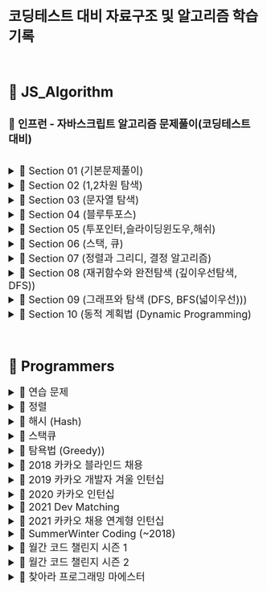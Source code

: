 # 코딩테스트 대비 자료구조 및 알고리즘 학습 기록

<br>

# 📂 JS_Algorithm

## 🏫 인프런 - 자바스크립트 알고리즘 문제풀이(코딩테스트 대비)

<br>

<details>
<summary style="font-size: 20px"> <span>📒 Section 01 (기본문제풀이) </span> </summary>
<div markdown="1">

| <p style="font-size: 15px"> No </p> | <p style="font-size: 15px"> 문제 </p>                                                      | <a href="https://velog.io/@arthur/series/Algorithm" style="font-style: italic; font-size: 15px">Velog</a>                                                          |
| :---------------------------------- | :----------------------------------------------------------------------------------------- | :----------------------------------------------------------------------------------------------------------------------------------------------------------------- |
| 1                                   | [세 수 중 최솟값](./JS_Algorithm/Class/Section01/1.세수중최솟값_문제.html)                 | <a href="https://velog.io/@arthur/JSAlgorithm-9of9u4c7" style="font-style: italic">Link</a>                                                                        |
| 2                                   | [삼각형 판별하기](./JS_Algorithm/Class/Section01/2.삼각형판별하기_문제.html)               | <a href="https://velog.io/@arthur/1-2.-%EC%82%BC%EA%B0%81%ED%98%95-%ED%8C%90%EB%B3%84%ED%95%98%EA%B8%B0" style="font-style: italic">Link</a>                       |
| 3                                   | [연필 개수](./JS_Algorithm/Class/Section01/3.연필개수_문제.html)                           | <a href="https://velog.io/@arthur/1-3.-%EC%97%B0%ED%95%84-%EA%B0%9C%EC%88%98" style="font-style: italic">Link</a>                                                  |
| 4                                   | [1부터 N까지 합 출력하기](./JS_Algorithm/Class/Section01/4.1부터N까지합출력하기_문제.html) | <a href="https://velog.io/@arthur/1-4.-1%EB%B6%80%ED%84%B0-N%EA%B9%8C%EC%A7%80-%ED%95%A9-%EC%B6%9C%EB%A0%A5%ED%95%98%EA%B8%B0" style="font-style: italic">Link</a> |
| 5                                   | [최솟값 구하기](./JS_Algorithm/Class/Section01/5.최솟값구하기_문제.html)                   | <a href="https://velog.io/@arthur/1-5.-%EC%B5%9C%EC%86%9F%EA%B0%92-%EA%B5%AC%ED%95%98%EA%B8%B0" style="font-style: italic">Link</a>                                |
| 6                                   | [홀수](./JS_Algorithm/Class/Section01/6.홀수_문제.html)                                    | <a href="https://velog.io/@arthur/1-6.-%ED%99%80%EC%88%98" style="font-style: italic">Link</a>                                                                     |
| 7                                   | [10부제](./JS_Algorithm/Class/Section01/7.10부제_문제.html)                                | <a href="https://velog.io/@arthur/1-7.-10%EB%B6%80%EC%A0%9C" style="font-style: italic">Link</a>                                                                   |
| 8                                   | [일곱 난쟁이](./JS_Algorithm/Class/Section01/8.일곱난쟁이_문제.html)                       | <a href="https://velog.io/@arthur/1-8.-%EC%9D%BC%EA%B3%B1-%EB%82%9C%EC%9F%81%EC%9D%B4" style="font-style: italic">Link</a>                                         |
| 9                                   | [A를 #으로](./JS_Algorithm/Class/Section01/9.A를샾으로_문제.html)                          | <a href="https://velog.io/@arthur/1-9.-A%EB%A5%BC-%EC%9C%BC%EB%A1%9C" style="font-style: italic">Link</a>                                                          |
| 10                                  | [문자 찾기](<./JS_Algorithm/Class/Section01/10.문자찾기_문제(내장함수).html>)              | <a href="https://velog.io/@arthur/1-10.-%EB%AC%B8%EC%9E%90-%EC%B0%BE%EA%B8%B0" style="font-style: italic">Link</a>                                                 |
| 11                                  | [대문자 찾기](./JS_Algorithm/Class/Section01/11.대문자찾기_문제.html)                      | <a href="https://velog.io/@arthur/1-10.-%EB%8C%80%EB%AC%B8%EC%9E%90-%EC%B0%BE%EA%B8%B0" style="font-style: italic">Link</a>                                        |
| 12                                  | [대문자로 통일](./JS_Algorithm/Class/Section01/12.대문자로통일_문제.html)                  | <a href="https://velog.io/@arthur/1-12.-%EB%8C%80%EB%AC%B8%EC%9E%90%EB%A1%9C-%ED%86%B5%EC%9D%BC" style="font-style: italic">Link</a>                               |
| 13                                  | [대소문자 변환](./JS_Algorithm/Class/Section01/13.대소문자변환_문제.html)                  | <a href="https://velog.io/@arthur/1-13.-%EB%8C%80%EC%86%8C%EB%AC%B8%EC%9E%90-%EB%B3%80%ED%99%98" style="font-style: italic">Link</a>                               |
| 14                                  | [가장 긴 문자열](./JS_Algorithm/Class/Section01/14.가장긴문자열_문제.html)                 | <a href="https://velog.io/@arthur/1-14.-%EA%B0%80%EC%9E%A5-%EA%B8%B4-%EB%AC%B8%EC%9E%90%EC%97%B4" style="font-style: italic">Link</a>                              |
| 15                                  | [가운데 문자 출력](./JS_Algorithm/Class/Section01/15.가운데문자출력_문제.html)             | <a href="https://velog.io/@arthur/1-15.-%EA%B0%80%EC%9A%B4%EB%8D%B0-%EB%AC%B8%EC%9E%90-%EC%B6%9C%EB%A0%A5" style="font-style: italic">Link</a>                     |
| 16                                  | [중복문자제거](<./JS_Algorithm/Class/Section01/16.중복문자제거_문제(세트활용).html>)<br>   | <a href="https://velog.io/@arthur/1-16.-%EC%A4%91%EB%B3%B5%EB%AC%B8%EC%9E%90%EC%A0%9C%EA%B1%B0" style="font-style: italic">Link</a>                                |
| 17                                  | [중복단어제거](<./JS_Algorithm/Class/Section01/17.중복단어제거_문제(세트활용).html>)       | <a href="https://velog.io/@arthur/1-17.-%EC%A4%91%EB%B3%B5%EB%8B%A8%EC%96%B4%EC%A0%9C%EA%B1%B0" style="font-style: italic">Link</a>                                |

</div>
</details>

<details>
<summary style="font-size: 20px"> <span>📒  Section 02 (1,2차원 탐색) </span> </summary>
<div markdown="1">

| <p style="font-size:15px"> No </p> | <p style="font-size:15px;"> 문제 </p>                                     | <a href="https://velog.io/@arthur/series/JSAlgorithm-Section-02-12%EC%B0%A8%EC%9B%90-%ED%83%90%EC%83%89" style="font-style: italic; font-size:15px">Velog</a> |
| :--------------------------------- | :------------------------------------------------------------------------ | :------------------------------------------------------------------------------------------------------------------------------------------------------------ |
| 1                                  | [큰 수 출력하기](./JS_Algorithm/Class/Section02/1.큰수출력하기_문제.html) | <a href="https://velog.io/@arthur/2-1.-%EC%84%B8-%EC%88%98-%EC%A4%91-%EC%B5%9C%EC%86%9F%EA%B0%92" style="font-style: italic">Link</a>                         |
| 2                                  | [보이는 학생](./JS_Algorithm/Class/Section02/2.보이는학생_문제.html)      | <a href="https://velog.io/@arthur/2-2.-%EB%B3%B4%EC%9D%B4%EB%8A%94-%ED%95%99%EC%83%9D" style="font-style: italic">Link</a>                                    |
| 3                                  | [가위 바위 보](./JS_Algorithm/Class/Section02/3.가위바위보_문제.html)     | <a href="https://velog.io/@arthur/2-3.-%EA%B0%80%EC%9C%84%EB%B0%94%EC%9C%84%EB%B3%B4" style="font-style: italic">Link</a>                                     |
| 4                                  | [점수계산](./JS_Algorithm/Class/Section02/4.점수계산_문제.html)           | <a href="https://velog.io/@arthur/2-4.-%EC%A0%90%EC%88%98%EA%B3%84%EC%82%B0" style="font-style: italic">Link</a>                                              |
| 5                                  | [등수구하기](./JS_Algorithm/Class/Section02/5.등수구하기_문제.html)       | <a href="https://velog.io/@arthur/2-5.-%EB%93%B1%EC%88%98%EA%B5%AC%ED%95%98%EA%B8%B0" style="font-style: italic">Link</a>                                     |
| 6                                  | [격자판 최대합](./JS_Algorithm/Class/Section02/6.격자판최대합_문제.html)  | <a href="https://velog.io/@arthur/2-6.-%EA%B2%A9%EC%9E%90%ED%8C%90-%EC%B5%9C%EB%8C%80%ED%95%A9" style="font-style: italic">Link</a>                           |
| 7                                  | [봉우리](./JS_Algorithm/Class/Section02/7.봉우리_문제.html)               | <a href="https://velog.io/@arthur/2-7.-%EB%B4%89%EC%9A%B0%EB%A6%AC" style="font-style: italic">Link</a>                                                       |

</div>
</details>

<details>
<summary style="font-size: 20px"> <span>📒  Section 03 (문자열 탐색) </span> </summary>
<div markdown="1">

| <p style="font-size:20px"> No </p> | <p style="font-size:20px"> 문제 </p>                                              | <a href="https://velog.io/@arthur/series/JSAlgorithm-Section-03-%EB%AC%B8%EC%9E%90%EC%97%B4-%ED%83%90%EC%83%89" style="font-style: italic; font-size:20px">Velog</a> |
| :--------------------------------- | :-------------------------------------------------------------------------------- | :------------------------------------------------------------------------------------------------------------------------------------------------------------------- |
| 1                                  | [회문 문자열](./JS_Algorithm/Class/Section03/1.회문문자열_문제.html)              | <a href="https://velog.io/@arthur/3-1.-%ED%9A%8C%EB%AC%B8-%EB%AC%B8%EC%9E%90%EC%97%B4" style="font-style: italic">Link</a>                                           |
| 2                                  | [유효한 팰린드롬](./JS_Algorithm/Class/Section03/2.유효한팰린드롬_문제.html)      | <a href="https://velog.io/@arthur/3-2.-%EC%9C%A0%ED%9A%A8%ED%95%9C-%ED%8C%B0%EB%A6%B0%EB%93%9C%EB%A1%AC" style="font-style: italic">Link</a>                         |
| 3                                  | [숫자만 추출](./JS_Algorithm/Class/Section03/3.숫자만추출_문제.html)              | <a href="https://velog.io/@arthur/3-3.-%EC%88%AB%EC%9E%90%EB%A7%8C-%EC%B6%94%EC%B6%9C" style="font-style: italic">Link</a>                                           |
| 4                                  | [가장 짧은 문자거리](./JS_Algorithm/Class/Section03/4.가장짧은문자거리_문제.html) | <a href="https://velog.io/@arthur/3-4.-%EA%B0%80%EC%9E%A5-%EC%A7%A7%EC%9D%80-%EB%AC%B8%EC%9E%90%EA%B1%B0%EB%A6%AC" style="font-style: italic">Link</a>               |
| 5                                  | [문자열 압축](./JS_Algorithm/Class/Section03/5.문자열압축_문제.html)              | <a href="https://velog.io/@arthur/3-5.-%EB%AC%B8%EC%9E%90%EC%97%B4-%EC%95%95%EC%B6%95" style="font-style: italic">Link</a>                                           |

</div>
</details>

<details>
<summary style="font-size: 20px"> <span>📒  Section 04 (블루투포스) </span> </summary>
<div markdown="1">

| <p style="font-size:20px"> No </p> | <p style="font-size:20px"> 문제 </p>                                 | <a href="https://velog.io/@arthur/series/JSAlgorithm-Section-04-%EB%B8%94%EB%A3%A8%ED%88%AC%ED%8F%AC%EC%8A%A4" style="font-style: italic; font-size:20px">Velog</a> |
| :--------------------------------- | :------------------------------------------------------------------- | :------------------------------------------------------------------------------------------------------------------------------------------------------------------ |
| 1                                  | [자릿수의 합](./JS_Algorithm/Class/Section04/1.자리수의합_문제.html) | <a href="https://velog.io/@arthur/4-1.-%EC%9E%90%EB%A6%BF%EC%88%98%EC%9D%98-%ED%95%A9" style="font-style: italic">Link</a>                                          |
| 2                                  | [뒤집은 소수](./JS_Algorithm/Class/Section04/2.뒤집은소수_문제.html) | <a href="https://velog.io/@arthur/4-2.-%EB%92%A4%EC%A7%91%EC%9D%80-%EC%86%8C%EC%88%98" style="font-style: italic">Link</a>                                          |
| 3                                  | [멘토링](./JS_Algorithm/Class/Section04/3.멘토링_문제.html)          | <a href="https://velog.io/@arthur/4-3.-%EB%A9%98%ED%86%A0%EB%A7%81" style="font-style: italic">Link</a>                                                             |
| 4                                  | [졸업 선물](./JS_Algorithm/Class/Section04/4.졸업선물_문제.html)     | <a href="https://velog.io/@arthur/4-4.-%EC%A1%B8%EC%97%85%EC%84%A0%EB%AC%BC" style="font-style: italic">Link</a>                                                    |
| 5                                  | [K번째 큰 수](./JS_Algorithm/Class/Section04/5.K번째큰수_문제.html)  | <a href="https://velog.io/@arthur/4-5.-K%EB%B2%88%EC%A7%B8-%ED%81%B0-%EC%88%98" style="font-style: italic">Link</a>                                                 |

</div>
</details>

<details>
<summary style="font-size: 20px"> <span>📒  Section 05 (투포인터,슬라이딩윈도우,해쉬) </span> </summary>
<div markdown="1">

| <p style="font-size:20px"> No </p> | <p style="font-size:20px"> 문제 </p>                                        | <a href="https://velog.io/@arthur/series/JSAlgorithm-Section-05-%ED%88%AC%ED%8F%AC%EC%9D%B8%ED%84%B0%EC%8A%AC%EB%9D%BC%EC%9D%B4%EB%94%A9%EC%9C%88%EB%8F%84%EC%9A%B0%ED%95%B4%EC%89%AC" style="font-style: italic; font-size:20px">Velog</a> |
| :--------------------------------- | :-------------------------------------------------------------------------- | :------------------------------------------------------------------------------------------------------------------------------------------------------------------------------------------------------------------------------------------ |
| 1                                  | [두 배열 합치기](./JS_Algorithm/Class/Section05/1.두배열합치기_문제.html)   | <a href="https://velog.io/@arthur/5-1.-%EB%91%90-%EB%B0%B0%EC%97%B4-%ED%95%A9%EC%B9%98%EA%B8%B0" style="font-style: italic">Link</a>                                                                                                        |
| 2                                  | [공통원소구하기](./JS_Algorithm/Class/Section05/2.공통원소구하기_문제.html) | <a href="https://velog.io/@arthur/5-2.-%EA%B3%B5%ED%86%B5%EC%9B%90%EC%86%8C%EA%B5%AC%ED%95%98%EA%B8%B0" style="font-style: italic">Link</a>                                                                                                 |
| 3                                  | [연속부분수열1](./JS_Algorithm/Class/Section05/3.연속부분수열1_문제.html)   | <a href="https://velog.io/@arthur/5-3.-%EC%97%B0%EC%86%8D%EB%B6%80%EB%B6%84%EC%88%98%EC%97%B4" style="font-style: italic">Link</a>                                                                                                          |
| 4                                  | [연속부분수열2](./JS_Algorithm/Class/Section05/4.연속부분수열2_문제.html)   | <a href="https://velog.io/@arthur/5-4.-%EC%97%B0%EC%86%8D%EB%B6%80%EB%B6%84%EC%88%98%EC%97%B42" style="font-style: italic">Link</a>                                                                                                         |
| 5                                  | [최대 매출](./JS_Algorithm/Class/Section05/5.최대매출_문제.html)            | <a href="https://velog.io/@arthur/5-5.-%EC%B5%9C%EB%8C%80-%EB%A7%A4%EC%B6%9C" style="font-style: italic">Link</a>                                                                                                                           |
| 6                                  | [학급 회장](<./JS_Algorithm/Class/Section05/6.학급회장(해쉬)_문제.html>)    | <a href="https://velog.io/@arthur/5-6.-%ED%95%99%EA%B8%89-%ED%9A%8C%EC%9E%A5" style="font-style: italic">Link</a>                                                                                                                           |
| 7                                  | [아나그램](./JS_Algorithm/Class/Section05/7.아나그램_문제.html)             | <a href="https://velog.io/@arthur/5-7.-%EC%95%84%EB%82%98%EA%B7%B8%EB%9E%A8" style="font-style: italic">Link</a>                                                                                                                            |
| 8                                  | [모든 아나그램](./JS_Algorithm/Class/Section05/8.모든아나그램_문제.html)    | <a href="https://velog.io/@arthur/5-8.-%EB%AA%A8%EB%93%A0-%EC%95%84%EB%82%98%EA%B7%B8%EB%9E%A8" style="font-style: italic">Link</a>                                                                                                         |

</div>
</details>

<details>
<summary style="font-size: 20px"> <span>📒  Section 06 (스택, 큐) </span> </summary>
<div markdown="1">

| <p style="font-size:20px"> No </p> | <p style="font-size:20px"> 문제 </p>                                                            | <a href="https://velog.io/@arthur/series/JSAlgorithm-Section-06-%EC%8A%A4%ED%83%9D-%ED%81%90" style="font-style: italic; font-size:20px">Velog</a>                      |
| :--------------------------------- | :---------------------------------------------------------------------------------------------- | :---------------------------------------------------------------------------------------------------------------------------------------------------------------------- |
| 1                                  | [올바른 괄호](./JS_Algorithm/Class/Section06/1.올바른괄호_문제.html)                            | <a href="https://velog.io/@arthur/6-1.-%EC%98%AC%EB%B0%94%EB%A5%B8-%EA%B4%84%ED%98%B8" style="font-style: italic">Link</a>                                              |
| 2                                  | [괄호문자제거](./JS_Algorithm/Class/Section06/2.괄호문자제거_문제.html)                         | <a href="https://velog.io/@arthur/6-2.-%EA%B4%84%ED%98%B8%EB%AC%B8%EC%9E%90%EC%A0%9C%EA%B1%B0" style="font-style: italic">Link</a>                                      |
| 3                                  | [크레인 인형뽑기 (카카오)](<./JS_Algorithm/Class/Section06/3.크레인인형뽑기(카카오)_문제.html>) | <a href="https://velog.io/@arthur/6-3.-%ED%81%AC%EB%A0%88%EC%9D%B8-%EC%9D%B8%ED%98%95%EB%BD%91%EA%B8%B0%EC%B9%B4%EC%B9%B4%EC%98%A4" style="font-style: italic">Link</a> |
| 4                                  | [후위식 연산](./JS_Algorithm/Class/Section06/4.후위식연산_문제.html)                            | <a href="https://velog.io/@arthur/6-4.-%ED%9B%84%EC%9C%84%EC%8B%9D-%EC%97%B0%EC%82%B0" style="font-style: italic">Link</a>                                              |
| 5                                  | [쇠막대기](./JS_Algorithm/Class/Section06/5.쇠막대기_문제.html)                                 | <a href="https://velog.io/@arthur/6-5.-%EC%87%A0%EB%A7%89%EB%8C%80%EA%B8%B0" style="font-style: italic">Link</a>                                                        |
| 6                                  | [공주구하기](./JS_Algorithm/Class/Section06/6.공주구하기_문제.html)                             | <a href="https://velog.io/@arthur/6-6.-%EA%B3%B5%EC%A3%BC%EA%B5%AC%ED%95%98%EA%B8%B0" style="font-style: italic">Link</a>                                               |
| 7                                  | [교육과정설계](./JS_Algorithm/Class/Section06/7.교육과정설계_문제.html)                         | <a href="https://velog.io/@arthur/6-7.-%EA%B5%90%EC%9C%A1%EA%B3%BC%EC%A0%95%EC%84%A4%EA%B3%84" style="font-style: italic">Link</a>                                      |

</div>
</details>

<details>
<summary style="font-size: 20px"> <span>📒  Section 07 (정렬과 그리디, 결정 알고리즘) </span> </summary>
<div markdown="1">

| <p style="font-size:20px"> No </p> | <p style="font-size:20px"> 문제 </p>                                                          | <a href="https://velog.io/@arthur/series/JSAlgorithm-Section-07-%EC%A0%95%EB%A0%AC%EA%B3%BC-%EA%B7%B8%EB%A6%AC%EB%94%94-%EA%B2%B0%EC%A0%95%EC%95%8C%EA%B3%A0%EB%A6%AC%EC%A6%98" style="font-style: italic; font-size:20px">Velog</a> |
| :--------------------------------- | :-------------------------------------------------------------------------------------------- | :----------------------------------------------------------------------------------------------------------------------------------------------------------------------------------------------------------------------------------- |
| 1                                  | [선택 정렬](./JS_Algorithm/Class/Section07/1.선택정렬_문제.html)                              | <a href="https://velog.io/@arthur/7-1.-%EC%84%A0%ED%83%9D-%EC%A0%95%EB%A0%AC" style="font-style: italic">Link</a>                                                                                                                    |
| 2                                  | [버블 정렬](./JS_Algorithm/Class/Section07/2.버블정렬_문제.html)                              | <a href="https://velog.io/@arthur/7-2.-%EB%B2%84%EB%B8%94-%EC%A0%95%EB%A0%AC" style="font-style: italic">Link</a>                                                                                                                    |
| 3-1                                | [Special Sort (반복문)](<./JS_Algorithm/Class/Section07/3.SpecialSort_문제(반복문).html>)     | <a href="https://velog.io/@arthur/7-3.-Special-Sort" style="font-style: italic">Link</a>                                                                                                                                             |
| 3-2                                | [Special Sort (버블정렬)](<./JS_Algorithm/Class/Section07/3.SpecialSort_문제(버블정렬).html>) | <a href="https://velog.io/@arthur/7-3.-Special-Sort" style="font-style: italic">Link</a>                                                                                                                                             |
| 4                                  | [삽입 정렬](./JS_Algorithm/Class/Section07/4.삽입정렬_문제.html)                              | <a href="https://velog.io/@arthur/7-4.-%EC%82%BD%EC%9E%85%EC%A0%95%EB%A0%AC" style="font-style: italic">Link</a>                                                                                                                     |
| 5                                  | [LRU](./JS_Algorithm/Class/Section07/5.LRU_문제.html)                                         | <a href="https://velog.io/@arthur/7-5.-Least-Recently-Used" style="font-style: italic">Link</a>                                                                                                                                      |
| 6                                  | [장난꾸러기 현수](./JS_Algorithm/Class/Section07/6.장난꾸러기현수_문제.html)                  | <a href="https://velog.io/@arthur/7-6.-%EC%9E%A5%EB%82%9C%EA%BE%B8%EB%9F%AC%EA%B8%B0-%ED%98%84%EC%88%98" style="font-style: italic">Link</a>                                                                                         |
| 7                                  | [좌표정렬](./JS_Algorithm/Class/Section07/7.좌표정렬_문제.html)                               | <a href="https://velog.io/@arthur/7-7.-%EC%A2%8C%ED%91%9C-%EC%A0%95%EB%A0%AC" style="font-style: italic">Link</a>                                                                                                                    |
| 8                                  | [회의실 배정 (그리디)](<./JS_Algorithm/Class/Section07/8.회의실배정(그리디)_문제.html>)       | <a href="https://velog.io/@arthur/7-8.-%ED%9A%8C%EC%9D%98%EC%8B%A4-%EB%B0%B0%EC%A0%95-%EA%B7%B8%EB%A6%AC%EB%94%94" style="font-style: italic">Link</a>                                                                               |
| 9                                  | [결혼식](./JS_Algorithm/Class/Section07/9.결혼식_문제.html)                                   | <a href="https://velog.io/@arthur/7-9.-%EA%B2%B0%ED%98%BC%EC%8B%9D" style="font-style: italic">Link</a>                                                                                                                              |
| 10                                 | [이분 검색](./JS_Algorithm/Class/Section07/10.이분검색_문제.html)                             | <a href="https://velog.io/@arthur/7-10.-%EC%9D%B4%EB%B6%84%EA%B2%80%EC%83%89" style="font-style: italic">Link</a>                                                                                                                    |
| 11                                 | [뮤직비디오](./JS_Algorithm/Class/Section07/11.뮤직비디오_문제.html)                          | <a href="https://velog.io/@arthur/7-11.-%EB%AE%A4%EC%A7%81%EB%B9%84%EB%94%94%EC%98%A4" style="font-style: italic">Link</a>                                                                                                           |
| 12                                 | [마구간 정하기](./JS_Algorithm/Class/Section07/12.마구간정하기_문제.html)                     | <a href="https://velog.io/@arthur/7-12.-%EB%A7%88%EA%B5%AC%EA%B0%84-%EC%A0%95%ED%95%98%EA%B8%B0" style="font-style: italic">Link</a>                                                                                                 |

</div>
</details>

<details>
<summary style="font-size: 20px"> <span>📒  Section 08 (재귀함수와 완전탐색 (깊이우선탐색, DFS)) </span> </summary>
<div markdown="1">

| <p style="font-size:20px"> No </p> | <p style="font-size:20px"> 문제 </p>                                                              | <a href="https://velog.io/@arthur/series/JSAlgorithm-Section-08-%EC%9E%AC%EA%B7%80%ED%95%A8%EC%88%98%EC%99%80-%EC%99%84%EC%A0%84%ED%83%90%EC%83%89%EA%B9%8A%EC%9D%B4%EC%9A%B0%EC%84%A0%ED%83%90%EC%83%89-DFS" style="font-style: italic; font-size:20px">Velog</a> |
| :--------------------------------- | :------------------------------------------------------------------------------------------------ | :----------------------------------------------------------------------------------------------------------------------------------------------------------------------------------------------------------------------------------------------------------------- |
| 1                                  | [재귀함수](./JS_Algorithm/Class/Section08/1.재귀함수_문제.html)                                   | <a href="https://velog.io/@arthur/8-1.-%EC%9E%AC%EA%B7%80%ED%95%A8%EC%88%98" style="font-style: italic">Link</a>                                                                                                                                                   |
| 2                                  | [이진수 출력 (재귀)](<./JS_Algorithm/Class/Section08/2.이진수출력(재귀)_문제.html>)               | <a href="https://velog.io/@arthur/8-2.-%EC%9E%AC%EA%B7%80%ED%95%A8%EC%88%98%EB%A5%BC-%EC%9D%B4%EC%9A%A9%ED%95%9C-%EC%9D%B4%EC%A7%84%EC%88%98-%EC%B6%9C%EB%A0%A5" style="font-style: italic">Link</a>                                                               |
| 3-1                                | [이진트리 순회(전위)](<./JS_Algorithm/Class/Section08/3.이진트리순회(전위)_문제.html>)            | <a href="https://velog.io/@arthur/8-3-1.-%EC%9D%B4%EC%A7%84%ED%8A%B8%EB%A6%AC%EC%88%9C%ED%9A%8C%EC%A0%84%EC%9C%84" style="font-style: italic">Link</a>                                                                                                             |
| 3-2                                | [이진트리 순회(중위)](<./JS_Algorithm/Class/Section08/3.이진트리순회(중위)_문제.html>)            | <a href="https://velog.io/@arthur/8-3-2.-%EC%9D%B4%EC%A7%84%ED%8A%B8%EB%A6%AC%EC%88%9C%ED%9A%8C%EC%A4%91%EC%9C%84" style="font-style: italic">Link</a>                                                                                                             |
| 3-3                                | [이진트리 순회(후위)](<./JS_Algorithm/Class/Section08/3.이진트리순회(후위)_문제.html>)            | <a href="https://velog.io/@arthur/8-3-3.-%EC%9D%B4%EC%A7%84%ED%8A%B8%EB%A6%AC%EC%88%9C%ED%9A%8C%ED%9B%84%EC%9C%84" style="font-style: italic">Link</a>                                                                                                             |
| 4                                  | [부분 집합 구하기](./JS_Algorithm/Class/Section08/4.부분집합구하기_문제.html)                     | <a href="https://velog.io/@arthur/8-4.-%EB%B6%80%EB%B6%84%EC%A7%91%ED%95%A9-%EA%B5%AC%ED%95%98%EA%B8%B0" style="font-style: italic">Link</a>                                                                                                                       |
| 5                                  | [합이 같은 부분집합](./JS_Algorithm/Class/Section08/5.합이같은부분집합_문제.html)                 | <a href="https://velog.io/@arthur/8-5.-%ED%95%A9%EC%9D%B4-%EA%B0%99%EC%9D%80-%EB%B6%80%EB%B6%84%EC%A7%91%ED%95%A9" style="font-style: italic">Link</a>                                                                                                             |
| 6                                  | [바둑이 승차](./JS_Algorithm/Class/Section08/6.바둑이승차_문제.html)                              | <a href="https://velog.io/@arthur/8-6.-%EB%B0%94%EB%91%91%EC%9D%B4-%EC%8A%B9%EC%B0%A8" style="font-style: italic">Link</a>                                                                                                                                         |
| 7                                  | [최대점수 구하기](./JS_Algorithm/Class/Section08/7.최대점수구하기_문제.html)                      | <a href="https://velog.io/@arthur/8-7.-%EC%B5%9C%EB%8C%80%EC%A0%90%EC%88%98-%EA%B5%AC%ED%95%98%EA%B8%B0" style="font-style: italic">Link</a>                                                                                                                       |
| 8                                  | [중복 순열](./JS_Algorithm/Class/Section08/8.중복순열_문제.html)                                  | <a href="https://velog.io/@arthur/8-8.-%EC%A4%91%EB%B3%B5-%EC%88%9C%EC%97%B4" style="font-style: italic">Link</a>                                                                                                                                                  |
| 9                                  | [동전 교환](./JS_Algorithm/Class/Section08/9.동전교환_문제.html)                                  | <a href="https://velog.io/@arthur/8-9.-%EB%8F%99%EC%A0%84-%EA%B5%90%ED%99%98" style="font-style: italic">Link</a>                                                                                                                                                  |
| 10                                 | [순열 구하기](./JS_Algorithm/Class/Section08/10.순열구하기_문제.html)                             |                                                                                                                                                                                                                                                                    |
| 11                                 | [팩토리얼](./JS_Algorithm/Class/Section08/11.팩토리얼_문제.html)                                  |                                                                                                                                                                                                                                                                    |
| 12                                 | [조합수 (메모이제이션)](<./JS_Algorithm/Class/Section08/12.조합수(메모이제이션)_문제.html>)       |                                                                                                                                                                                                                                                                    |
| 13-1                               | [수열 추측하기](./JS_Algorithm/Class/Section08/13.수열추측하기_문제.html)                         |                                                                                                                                                                                                                                                                    |
| 13-2                               | [수열 추측하기 (Push & Pop)](<./JS_Algorithm/Class/Section08/13.수열추측하기_문제(PushPop).html>) |                                                                                                                                                                                                                                                                    |
| 14                                 | [조합 구하기](./JS_Algorithm/Class/Section08/14.조합구하기_문제.html)                             |                                                                                                                                                                                                                                                                    |
| 15                                 | [수들의 조합](./JS_Algorithm/Class/Section08/15.수들의조합_문제.html)                             |                                                                                                                                                                                                                                                                    |

</div>
</details>

<details>
<summary style="font-size: 20px"> <span>📒  Section 09 (그래프와 탐색 (DFS, BFS(넓이우선))) </span> </summary>
<div markdown="1">

| <p style="font-size:20px"> No </p> | <p style="font-size:20px"> 문제 </p>                                                           |     |
| :--------------------------------- | :--------------------------------------------------------------------------------------------- | :-- |
| 2                                  | [경로 탐색 (DFS)](<./JS_Algorithm/Class/Section09/2.경로탐색(DFS)_문제.html>)                  |     |
| 3                                  | [경로 탐색 (인접리스트)](<./JS_Algorithm/Class/Section09/3.경로탐색(인접리스트)_문제.html>)    |     |
| 4                                  | [미로탐색](./JS_Algorithm/Class/Section09/4.미로탐색_문제.html)                                |     |
| 5                                  | [이진트리 넓이우선탐색](<./JS_Algorithm/Class/Section09/5.이진트리넓이우선탐색(BFS)문제.html>) |     |
| 6-1                                | [송아지 찾기 (BFS)](<./JS_Algorithm/Class/Section09/6.송아지찾기(BFS)문제.html>)               |     |
| 6-2                                | [송아지 찾기 (Level)](<./JS_Algorithm/Class/Section09/6.송아지찾기(BFS)문제(Level).html>)      |     |
| 7-1                                | [섬나라 아일랜드 (BFS)](<./JS_Algorithm/Class/Section09/7.섬나라아일랜드(BFS)문제.html>)       |     |
| 7-2                                | [섬나라 아일랜드 (DFS)](<./JS_Algorithm/Class/Section09/7.섬나라아일랜드(DFS)문제.html>)       |     |

</div>
</details>

<details>
<summary style="font-size: 20px"> <span>📒  Section 10 (동적 계획법 (Dynamic Programming) </span> </summary>
<div markdown="1">

| <p style="font-size:15px"> No </p> | <p style="font-size:15px"> 문제 </p>                                                   |     |
| :--------------------------------- | :------------------------------------------------------------------------------------- | :-- |
| 1                                  | [계단 오르기](./JS_Algorithm/Class/Section10/1.계단오르기_문제.html)                   |     |
| 2                                  | [돌다리 건너기](./JS_Algorithm/Class/Section10/2.돌다리건너기_문제.html)               |     |
| 3                                  | [최대부분증가수열](<./JS_Algorithm/Class/Section10/3.최대부분증가수열(LIS)_문제.html>) |     |
| 4                                  | [동전 교환](./JS_Algorithm/Class/Section10/4.동전교환_문제.html)                       |     |
| 5                                  | [최대점수 구하기](./JS_Algorithm/Class/Section10/5.최대점수구하기_문제.html)           |     |

</div>
</details>

<br>
<br>

# 📂 Programmers

<details>
<summary style="font-size: 20px"> <span style="font-size: 20px"> 📒 연습 문제 </span> </summary>
<div markdown="1">

| <p style="font-size:15px"> Level 1 </p>                                                    |
| ------------------------------------------------------------------------------------------ |
| [2016년](./Programmers/연습문제/lv1/2016년.html)                                           |
| [x만큼 간격이 있는 n개의 숫자](./Programmers/연습문제/lv1/약수의합.html)                   |
| [가운데 글자 가져오기](./Programmers/연습문제/lv1/가운데글자가져오기.html)                 |
| [같은 숫자는 싫어](./Programmers/연습문제/lv1/같은숫자는싫어.html)                         |
| [나누어 떨어지는 숫자 배열](./Programmers/연습문제/lv1/나누어떨어지는숫자배열.html)        |
| [두 정수 사이의 합](./Programmers/연습문제/lv1/두정수사이의합.html)                        |
| [문자열 내 p와 y의 개수](./Programmers/연습문제/lv1/문자열내p와y의개수.html)               |
| [문자열 내림차순으로 배치하기](./Programmers/연습문제/lv1/문자열내림차순으로배치하기.html) |
| [문자열 내 마음대로 정렬하기](./Programmers/연습문제/lv1/문자열내마음대로정렬하기.html)    |
| [문자열 다루기 기본](./Programmers/연습문제/lv1/문자열다루기기본.html)                     |
| [문자열을 정수로 바꾸기](./Programmers/연습문제/lv1/문자열을정수로바꾸기.html)             |
| [서울에서 김서방 찾기](./Programmers/연습문제/lv1/서울에서김서방찾기.html)                 |
| [소수 찾기](./Programmers/연습문제/lv1/소수찾기.html)                                      |
| [수박수박수박수박수박수](./Programmers/연습문제/lv1/수박수박수박수박수박수.html)           |
| [시저 암호](./Programmers/연습문제/lv1/시저암호.html)                                      |
| [약수의 합](./Programmers/연습문제/lv1/약수의합.html)                                      |
| [이상한 문자 만들기](./Programmers/연습문제/lv1/이상한문자만들기.html)                     |
| [자릿수 더하기](./Programmers/연습문제/lv1/자릿수더하기.html)                              |
| [자연수 뒤집어 배열로 만들기](./Programmers/연습문제/lv1/자연수뒤집어배열로만들기.html)    |
| [정수 내림차순으로 배치하기](./Programmers/연습문제/lv1/정수내림차순으로배치하기.html)     |
| [정수제곱근 판별](./Programmers/연습문제/lv1/정수제곱근판별.html)                          |
| [제일 작은 수 제거하기](./Programmers/연습문제/lv1/제일작은수제거하기.html)                |
| [직사각형 별찍기](./Programmers/연습문제/lv1/직사각형별찍기.html)                          |
| [짝수와 홀수](./Programmers/연습문제/lv1/짝수와홀수.html)                                  |
| [최대공약수 최소공배수](./Programmers/연습문제/lv1/최대공약수최소공배수.html)              |
| [콜라츠 추측](./Programmers/연습문제/lv1/콜라츠추측.html)                                  |
| [평균 구하기](./Programmers/연습문제/lv1/평균구하기.html)                                  |
| [하샤드 수](./Programmers/연습문제/lv1/하샤드수.html)                                      |
| [핸드폰 번호 가리기](./Programmers/연습문제/lv1/핸드폰번호가리기.html)                     |
| [행렬의 덧셈](./Programmers/연습문제/lv1/행렬의덧셈.html)                                  |

</div>
<div markdown="2">

| <p style="font-size:15px"> Level 2 </p>                                          |
| -------------------------------------------------------------------------------- |
| [JadenCase 문자열 만들기](./Programmers/연습문제/lv2/JadenCase문자열만들기.html) |
| [N개의 최소공배수](./Programmers/연습문제/lv2/N개의최소공배수.html)              |
| [다음 큰 숫자](./Programmers/연습문제/lv2/다음큰숫자.html)                       |
| [땅 따먹기](./Programmers/연습문제/lv2/땅따먹기_2차_100.html)                    |
| [숫자의 표현](./Programmers/연습문제/lv2/숫자의표현_2차_100.html)                |
| [최댓값과 최솟값](./Programmers/연습문제/lv2/최댓값과최솟값.html)                |
| [최솟값 만들기](./Programmers/연습문제/lv2/최솟값만들기.html)                    |
| [피보나치 수](./Programmers/연습문제/lv2/피보나치수_2차_100.html)                |
| [행렬의 곱셈](./Programmers/연습문제/lv2/행렬의곱셈.html)                        |

</div>
</details>

<details>
<summary style="font-size: 20px"> <span style="font-size: 20px"> 📒 정렬 </span> </summary>
<div markdown="1">

| <p style="font-size:20px"> Level 1 </p>                    |
| ---------------------------------------------------------- |
| [K번째 수](<./Programmers/정렬/lv1/k번째수_1차(100).html>) |

| <p style="font-size:20px"> Level 2 </p>            |
| -------------------------------------------------- |
| [H-Index](./Programmers/정렬/lv2/H-Index.html)     |
| [가장 큰 수](./Programmers/정렬/lv2/가장큰수.html) |

</div>
</details>

<details>
<summary style="font-size: 20px"> <span style="font-size: 20px"> 📒 해시 (Hash) </span> </summary>
<div markdown="1">

| <p style="font-size:20px"> Level 1 </p>                                             |
| ----------------------------------------------------------------------------------- |
| [완주하지 못한 선수](<./Programmers/해시(Hash)/lv1/완주하지못한선수_1차(100).html>) |

| <p style="font-size:20px"> Level 2 </p>                   |
| --------------------------------------------------------- |
| [위장](<./Programmers/해시(Hash)/lv2/위장_1차(100).html>) |

| <p style="font-size:20px"> Level 3 </p>                               |
| --------------------------------------------------------------------- |
| [베스트앨범](<./Programmers/해시(Hash)/lv3/베스트앨범_3차(100).html>) |

</div>
</details>

<details>
<summary style="font-size: 20px"> <span style="font-size: 20px"> 📒 스택큐 </span> </summary>
<div markdown="1">

| <p style="font-size:20px"> Level 2 </p>                        |
| -------------------------------------------------------------- |
| [기능 개발](<./Programmers/스택큐/lv2/기능개발_2차(100).html>) |
| [프린터](./Programmers/스택큐/lv2/프린터.html)                 |

</div>
</details>

<details>
<summary style="font-size: 20px"> <span style="font-size: 20px"> 📒 탐욕법 (Greedy)) </span> </summary>
<div markdown="1">

| <p style="font-size:20px"> Level 1 </p>                                |
| ---------------------------------------------------------------------- |
| [체육복](<./Programmers/탐욕법(Greedy)/lv1/체육복_1차(100).html>)      |
| [구명 보트](<./Programmers/탐욕법(Greedy)/lv2/구명보트_2차(100).html>) |
| [큰 수 만들기](<./Programmers/탐욕법(Greedy)/lv2/큰수만들기.html>)     |

</div>
</details>

<details>
<summary style="font-size: 20px"> <span style="font-size: 20px"> 📒 2018 카카오 블라인드 채용 </span> </summary>
<div markdown="1">

| <p style="font-size:20px"> Level 1 </p>                                                     |
| ------------------------------------------------------------------------------------------- |
| [다트게임](<./Programmers/2018카카오블라인드채용/lv1/다트게임_2차(100).html>)               |
| [비밀지도](<./Programmers/2018카카오블라인드채용/lv1/비밀지도_1차(100).html>)               |
| [신규 아이디 추천](<./Programmers/2018카카오블라인드채용/lv1/신규아이디추천_1차(100).html>) |
| [실패율](<./Programmers/2018카카오블라인드채용/lv1/실패율_1차(100).html>)                   |

</div>
</details>

<details>
<summary style="font-size: 20px"> <span style="font-size: 20px"> 📒 2019 카카오 개발자 겨울 인턴십 </span> </summary>
<div markdown="1">

| <p style="font-size:20px"> Level 1 </p>                                                     |
| ------------------------------------------------------------------------------------------- |
| [크레인 인형뽑기게임](./Programmers/2019카카오개발자겨울인턴십/lv1/크레인인형뽑기게임.html) |

</div>
</details>

<details>
<summary style="font-size: 20px"> <span style="font-size: 20px"> 📒 2020 카카오 인턴십 </span> </summary>
<div markdown="1">

| <p style="font-size:20px"> Level 1 </p>                                          |
| -------------------------------------------------------------------------------- |
| [키패드 누르기](<./Programmers/2020카카오인턴십/lv1/키패드누르기_1차(100).html>) |

</div>
</details>

<details>
<summary style="font-size: 20px"> <span style="font-size: 20px"> 📒 2021 Dev Matching </span> </summary>
<div markdown="1">

| <p style="font-size:20px"> Level 1 </p>                                                     |
| ------------------------------------------------------------------------------------------- |
| [로또의 최고 순위와 최저 순위](./Programmers/2021DevMatching/로또의최고순위와최저순위.html) |

</div>
</details>

<details>
<summary style="font-size: 20px"> <span style="font-size: 20px"> 📒 2021 카카오 채용 연계형 인턴십 </span> </summary>
<div markdown="1">

| <p style="font-size:20px"> Level 1 </p>                                                      |
| -------------------------------------------------------------------------------------------- |
| [숫자 문자열과 영단어](./Programmers/2021카카오채용연계형인턴십/lv1/숫자문자열과영단어.html) |

</div>
</details>

<details>
<summary style="font-size: 20px"> <span style="font-size: 20px"> 📒 SummerWinter Coding (~2018) </span> </summary>
<div markdown="1">

| <p style="font-size:20px"> Level 1 </p>                                      |
| ---------------------------------------------------------------------------- |
| [소수 만들기](<./Programmers/SummerWinterCoding(~2018)/lv1/소수만들기.html>) |
| [예산](<./Programmers/SummerWinterCoding(~2018)/lv1/예산.html>)              |

</div>
</details>

<details>
<summary style="font-size: 20px"> <span style="font-size: 20px"> 📒 월간 코드 챌린지 시즌 1 </span> </summary>
<div markdown="1">

| <p style="font-size:20px"> Level 1 </p>                                           |
| --------------------------------------------------------------------------------- |
| [3진법 뒤집기](./Programmers/월간코드챌린지시즌1/lv1/3진법뒤집기.html)            |
| [내적](./Programmers/월간코드챌린지시즌1/lv1/내적.html)                           |
| [두개 뽑아서 더하기](./Programmers/월간코드챌린지시즌1/lv1/두개뽑아서더하기.html) |

</div>
</details>

<details>
<summary style="font-size: 20px"> <span style="font-size: 20px"> 📒 월간 코드 챌린지 시즌 2 </span> </summary>
<div markdown="1">

| <p style="font-size:20px"> Level 1 </p>                                           |
| --------------------------------------------------------------------------------- |
| [약수의 개수와 덧셈](./Programmers/월간코드챌린지시즌2/lv1/약수의개수와덧셈.html) |
| [음양 더하기](./Programmers/월간코드챌린지시즌2/lv1/음양더하기.html)              |

</div>
</details>

<details>
<summary style="font-size: 20px"> <span style="font-size: 20px"> 📒 찾아라 프로그래밍 마에스터 </span> </summary>
<div markdown="1">

| <p style="font-size:20px"> Level 1 </p>                      |
| ------------------------------------------------------------ |
| [폰켓몬](./Programmers/찾아라프로그래밍마에스터/폰켓몬.html) |

</div>
</details>
